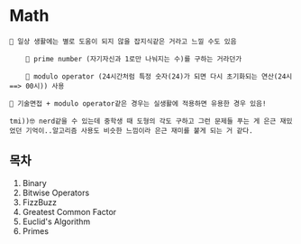 # Math

```
🤔 일상 생활에는 별로 도움이 되지 않을 잡지식같은 거라고 느낄 수도 있음

    🤔 prime number (자기자신과 1로만 나눠지는 수)를 구하는 거라던가

    🤔 modulo operator (24시간처럼 특정 숫자(24)가 되면 다시 초기화되는 연산(24시 ==> 00시)) 사용

🤔 기술면접 + modulo operator같은 경우는 실생활에 적용하면 유용한 경우 있음!

tmi))🤓 nerd같을 수 있는데 중학생 때 도형의 각도 구하고 그런 문제들 푸는 게 은근 재밌었던 기억이..알고리즘 사용도 비슷한 느낌이라 은근 재미를 붙게 되는 거 같다.

```

## 목차

1. Binary
2. Bitwise Operators
3. FizzBuzz
4. Greatest Common Factor
5. Euclid's Algorithm
6. Primes
